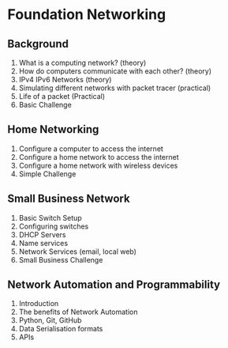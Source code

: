 # Foundation Networking

## Background

1. What is a computing network? (theory)
2. How do computers communicate with each other? (theory)
3. IPv4 IPv6 Networks (theory)
4. Simulating different networks with packet tracer (practical)
5. Life of a packet (Practical)
6. Basic Challenge

## Home Networking

1. Configure a computer to access the internet
2. Configure a home network to access the internet
3. Configure a home network with wireless devices
4. Simple Challenge

## Small Business Network

1. Basic Switch Setup
2. Configuring switches
3. DHCP Servers
4. Name services
5. Network Services (email, local web)
6. Small Business Challenge

## Network Automation and Programmability

1. Introduction
2. The benefits of Network Automation
3. Python, Git, GitHub
4. Data Serialisation formats
5. APIs